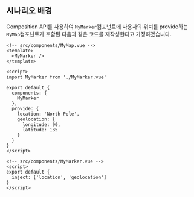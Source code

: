 ## 시나리오 배경

Composition API를 사용하여 `MyMarker`컴포넌트에 사용자의 위치를 provide하는 `MyMap`컴포넌트가 포함된 다음과 같은 코드를 재작성한다고 가정하겠습니다.

```vue
<!-- src/components/MyMap.vue -->
<template>
  <MyMarker />
</template>

<script>
import MyMarker from './MyMarker.vue'

export default {
  components: {
    MyMarker
  },
  provide: {
    location: 'North Pole',
    geolocation: {
      longitude: 90,
      latitude: 135
    }
  }
}
</script>
```

```vue
<!-- src/components/MyMarker.vue -->
<script>
export default {
  inject: ['location', 'geolocation']
}
</script>
```